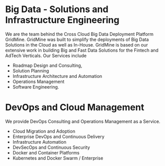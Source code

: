 # Big Data - Solutions and Infrastructure Engineering

We are the team behind the Cross Cloud Big Data Deployment Platform GridMine. GridMine was built to simplify the deployments of Big Data Solutions in the Cloud as well as In-House. GridMine is based on our extensive work in building Big and Fast Data Solutions for the Fintech and AdTech Verticals. Our Services include

* Roadmap Design and Consulting, 
* Solution Planning
* Infrastructure Architecture and Automation
* Operations Management
* Software Engineering.

# DevOps and Cloud Management

We provide DevOps Consulting and Operations Management as a Service.

* Cloud Migration and Adoption
* Enterprise DevOps and Continuous Delivery
* Infrastructure Automation
* DevSecOps and Continuous Security
* Docker and Container Platforms
* Kubernetes and Docker Swarm / Enterprise



